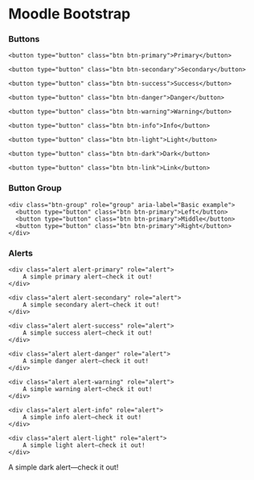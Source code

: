 # Moodle Bootstrap

### Buttons

```
<button type="button" class="btn btn-primary">Primary</button>
```

```
<button type="button" class="btn btn-secondary">Secondary</button>
```

```
<button type="button" class="btn btn-success">Success</button>
```

```
<button type="button" class="btn btn-danger">Danger</button>
```

```
<button type="button" class="btn btn-warning">Warning</button>
```

```
<button type="button" class="btn btn-info">Info</button>
```

```
<button type="button" class="btn btn-light">Light</button>
```

```
<button type="button" class="btn btn-dark">Dark</button>
```

```
<button type="button" class="btn btn-link">Link</button>
```

### Button Group

```
<div class="btn-group" role="group" aria-label="Basic example">
  <button type="button" class="btn btn-primary">Left</button>
  <button type="button" class="btn btn-primary">Middle</button>
  <button type="button" class="btn btn-primary">Right</button>
</div>

```

### Alerts

```
<div class="alert alert-primary" role="alert">
    A simple primary alert—check it out!
</div>

```

```
<div class="alert alert-secondary" role="alert">
    A simple secondary alert—check it out!
</div>

```

```
<div class="alert alert-success" role="alert">
    A simple success alert—check it out!
</div>

```

```
<div class="alert alert-danger" role="alert">
    A simple danger alert—check it out!
</div>
```

```
<div class="alert alert-warning" role="alert">
    A simple warning alert—check it out!
</div>
```

```
<div class="alert alert-info" role="alert">
    A simple info alert—check it out!
</div>
```

```
<div class="alert alert-light" role="alert">
    A simple light alert—check it out!
</div>

```

<div class="alert alert-dark" role="alert">
    A simple dark alert—check it out!
</div>

```

